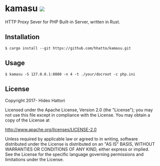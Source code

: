 # kamasu [![](https://travis-ci.org/hhatto/kamasu.svg?branch=master)](https://travis-ci.org/hhatto/kamasu)

HTTP Proxy Sever for PHP Built-in Server, written in Rust.

## Installation

```
$ cargo install --git https://github.com/hhatto/kamasu.git
```

## Usage

```
$ kamasu -S 127.0.0.1:8080 -n 4 -t ./your/docroot -c php.ini
```

## License

Copyright 2017- Hideo Hattori

Licensed under the Apache License, Version 2.0 (the "License");
you may not use this file except in compliance with the License.
You may obtain a copy of the License at

   http://www.apache.org/licenses/LICENSE-2.0

Unless required by applicable law or agreed to in writing, software
distributed under the License is distributed on an "AS IS" BASIS,
WITHOUT WARRANTIES OR CONDITIONS OF ANY KIND, either express or implied.
See the License for the specific language governing permissions and
limitations under the License.
